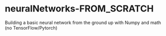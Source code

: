 # neuralNetworks-FROM_SCRATCH
Building a basic neural network from the ground up with Numpy and math (no TensorFlow/Pytorch)
